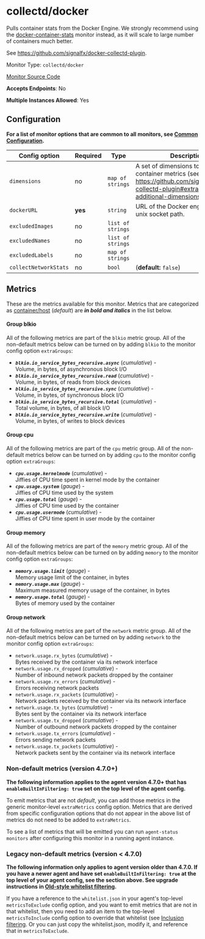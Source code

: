 <!--- GENERATED BY gomplate from scripts/docs/monitor-page.md.tmpl --->

# collectd/docker

Pulls container stats from the Docker Engine.  We
strongly recommend using the
[docker-container-stats](./docker-container-stats.md) monitor instead, as it
will scale to large number of containers much better.

See https://github.com/signalfx/docker-collectd-plugin.


Monitor Type: `collectd/docker`

[Monitor Source Code](https://github.com/signalfx/signalfx-agent/tree/master/internal/monitors/collectd/docker)

**Accepts Endpoints**: No

**Multiple Instances Allowed**: Yes

## Configuration

**For a list of monitor options that are common to all monitors, see [Common
Configuration](../monitor-config.md#common-configuration).**


| Config option | Required | Type | Description |
| --- | --- | --- | --- |
| `dimensions` | no | `map of strings` | A set of dimensions to add to container metrics (see https://github.com/signalfx/docker-collectd-plugin#extracting-additional-dimensions). |
| `dockerURL` | **yes** | `string` | URL of the Docker engine, can be a unix socket path. |
| `excludedImages` | no | `list of strings` |  |
| `excludedNames` | no | `list of strings` |  |
| `excludedLabels` | no | `map of strings` |  |
| `collectNetworkStats` | no | `bool` |  (**default:** `false`) |


## Metrics

These are the metrics available for this monitor.
Metrics that are categorized as
[container/host](https://docs.signalfx.com/en/latest/admin-guide/usage.html#about-custom-bundled-and-high-resolution-metrics)
(*default*) are ***in bold and italics*** in the list below.


#### Group blkio
All of the following metrics are part of the `blkio` metric group. All of
the non-default metrics below can be turned on by adding `blkio` to the
monitor config option `extraGroups`:
 - ***`blkio.io_service_bytes_recursive.async`*** (*cumulative*) - <br>    Volume, in bytes, of asynchronous block I/O
 - ***`blkio.io_service_bytes_recursive.read`*** (*cumulative*) - <br>    Volume, in bytes, of reads from block devices
 - ***`blkio.io_service_bytes_recursive.sync`*** (*cumulative*) - <br>    Volume, in bytes, of synchronous block I/O
 - ***`blkio.io_service_bytes_recursive.total`*** (*cumulative*) - <br>    Total volume, in bytes, of all block I/O
 - ***`blkio.io_service_bytes_recursive.write`*** (*cumulative*) - <br>    Volume, in bytes, of writes to block devices

#### Group cpu
All of the following metrics are part of the `cpu` metric group. All of
the non-default metrics below can be turned on by adding `cpu` to the
monitor config option `extraGroups`:
 - ***`cpu.usage.kernelmode`*** (*cumulative*) - <br>    Jiffies of CPU time spent in kernel mode by the container
 - ***`cpu.usage.system`*** (*gauge*) - <br>    Jiffies of CPU time used by the system
 - ***`cpu.usage.total`*** (*gauge*) - <br>    Jiffies of CPU time used by the container
 - ***`cpu.usage.usermode`*** (*cumulative*) - <br>    Jiffies of CPU time spent in user mode by the container

#### Group memory
All of the following metrics are part of the `memory` metric group. All of
the non-default metrics below can be turned on by adding `memory` to the
monitor config option `extraGroups`:
 - ***`memory.usage.limit`*** (*gauge*) - <br>    Memory usage limit of the container, in bytes
 - ***`memory.usage.max`*** (*gauge*) - <br>    Maximum measured memory usage of the container, in bytes
 - ***`memory.usage.total`*** (*gauge*) - <br>    Bytes of memory used by the container

#### Group network
All of the following metrics are part of the `network` metric group. All of
the non-default metrics below can be turned on by adding `network` to the
monitor config option `extraGroups`:
 - `network.usage.rx_bytes` (*cumulative*) - <br>    Bytes received by the container via its network interface
 - `network.usage.rx_dropped` (*cumulative*) - <br>    Number of inbound network packets dropped by the container
 - `network.usage.rx_errors` (*cumulative*) - <br>    Errors receiving network packets
 - `network.usage.rx_packets` (*cumulative*) - <br>    Network packets received by the container via its network interface
 - `network.usage.tx_bytes` (*cumulative*) - <br>    Bytes sent by the container via its network interface
 - `network.usage.tx_dropped` (*cumulative*) - <br>    Number of outbound network packets dropped by the container
 - `network.usage.tx_errors` (*cumulative*) - <br>    Errors sending network packets
 - `network.usage.tx_packets` (*cumulative*) - <br>    Network packets sent by the container via its network interface

### Non-default metrics (version 4.7.0+)

**The following information applies to the agent version 4.7.0+ that has
`enableBuiltInFiltering: true` set on the top level of the agent config.**

To emit metrics that are not _default_, you can add those metrics in the
generic monitor-level `extraMetrics` config option.  Metrics that are derived
from specific configuration options that do not appear in the above list of
metrics do not need to be added to `extraMetrics`.

To see a list of metrics that will be emitted you can run `agent-status
monitors` after configuring this monitor in a running agent instance.

### Legacy non-default metrics (version < 4.7.0)

**The following information only applies to agent version older than 4.7.0. If
you have a newer agent and have set `enableBuiltInFiltering: true` at the top
level of your agent config, see the section above. See upgrade instructions in
[Old-style whitelist filtering](../legacy-filtering.md#old-style-whitelist-filtering).**

If you have a reference to the `whitelist.json` in your agent's top-level
`metricsToExclude` config option, and you want to emit metrics that are not in
that whitelist, then you need to add an item to the top-level
`metricsToInclude` config option to override that whitelist (see [Inclusion
filtering](../legacy-filtering.md#inclusion-filtering).  Or you can just
copy the whitelist.json, modify it, and reference that in `metricsToExclude`.



